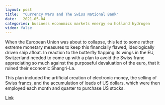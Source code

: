 ```yaml
---
layout: post
title:  "Currency Wars and The Swiss National Bank"
date:   2021-05-04
categories: business economics markets energy eu holland hydrogen
video: false
---
```


When the European Union was about to collapse, this led to some rather extreme monetary measures to keep this financially flawed, ideologically driven ship afloat. In reaction to the butterfly flapping its wings in the EU, Switzerland needed to come up with a plan to avoid the Swiss franc appreciating so much against the purposeful devaluation of the euro, that it ruined their economic Shangri-La.

This plan included the artificial creation of electronic money, the selling of Swiss francs, and the accumulation of loads of US dollars, which were then employed each month and quarter to purchase US stocks.

[Link](//www.zerohedge.com/news/2021-05-01/currency-wars-and-swiss-national-bank)
